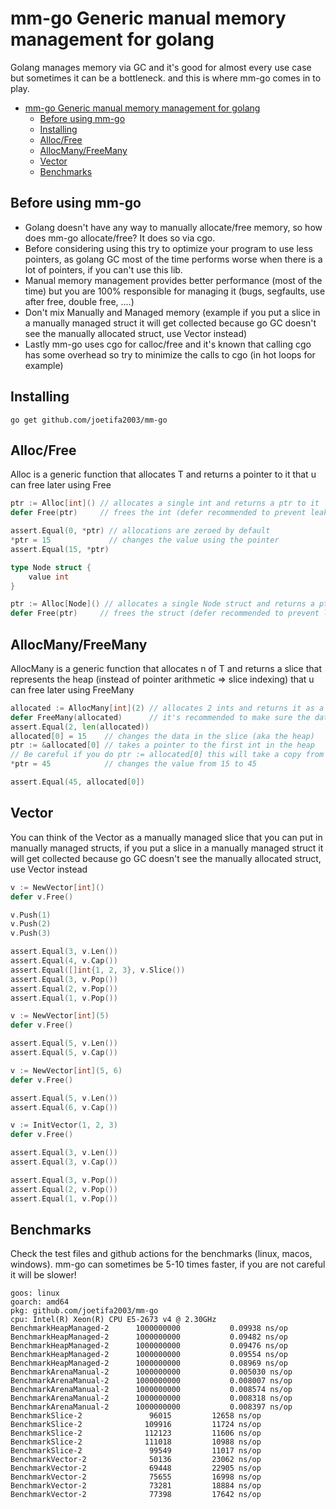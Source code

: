 # mm-go Generic manual memory management for golang

Golang manages memory via GC and it's good for almost every use case but sometimes it can be a bottleneck.
and this is where mm-go comes in to play.

- [mm-go Generic manual memory management for golang](#mm-go-generic-manual-memory-management-for-golang)
  - [Before using mm-go](#before-using-mm-go)
  - [Installing](#installing)
  - [Alloc/Free](#allocfree)
  - [AllocMany/FreeMany](#allocmanyfreemany)
  - [Vector](#vector)
  - [Benchmarks](#benchmarks)

## Before using mm-go

-   Golang doesn't have any way to manually allocate/free memory, so how does mm-go allocate/free?
    It does so via cgo.
-   Before considering using this try to optimize your program to use less pointers, as golang GC most of the time performs worse when there is a lot of pointers, if you can't use this lib.
-   Manual memory management provides better performance (most of the time) but you are 100% responsible for managing it (bugs, segfaults, use after free, double free, ....)
-   Don't mix Manually and Managed memory (example if you put a slice in a manually managed struct it will get collected because go GC doesn't see the manually allocated struct, use Vector instead)
-   Lastly mm-go uses cgo for calloc/free and it's known that calling cgo has some overhead so try to minimize the calls to cgo (in hot loops for example)

## Installing

```
go get github.com/joetifa2003/mm-go
```

## Alloc/Free

Alloc is a generic function that allocates T and returns a pointer to it that u can free later using Free

```go
ptr := Alloc[int]() // allocates a single int and returns a ptr to it
defer Free(ptr)     // frees the int (defer recommended to prevent leaks)

assert.Equal(0, *ptr) // allocations are zeroed by default
*ptr = 15             // changes the value using the pointer
assert.Equal(15, *ptr)
```

```go
type Node struct {
    value int
}

ptr := Alloc[Node]() // allocates a single Node struct and returns a ptr to it
defer Free(ptr)     // frees the struct (defer recommended to prevent leaks)
```

## AllocMany/FreeMany

AllocMany is a generic function that allocates n of T and returns a slice that represents the heap (instead of pointer arithmetic => slice indexing) that u can free later using FreeMany

```go
allocated := AllocMany[int](2) // allocates 2 ints and returns it as a slice of ints with length 2
defer FreeMany(allocated)      // it's recommended to make sure the data gets deallocated (defer recommended to prevent leaks)
assert.Equal(2, len(allocated))
allocated[0] = 15    // changes the data in the slice (aka the heap)
ptr := &allocated[0] // takes a pointer to the first int in the heap
// Be careful if you do ptr := allocated[0] this will take a copy from the data on the heap
*ptr = 45            // changes the value from 15 to 45

assert.Equal(45, allocated[0])
```

## Vector

You can think of the Vector as a manually managed slice that you can put in manually managed structs, if you put a slice in a manually managed struct it will get collected because go GC doesn't see the manually allocated struct, use Vector instead

```go
v := NewVector[int]()
defer v.Free()

v.Push(1)
v.Push(2)
v.Push(3)

assert.Equal(3, v.Len())
assert.Equal(4, v.Cap())
assert.Equal([]int{1, 2, 3}, v.Slice())
assert.Equal(3, v.Pop())
assert.Equal(2, v.Pop())
assert.Equal(1, v.Pop())
```

```go
v := NewVector[int](5)
defer v.Free()

assert.Equal(5, v.Len())
assert.Equal(5, v.Cap())
```

```go
v := NewVector[int](5, 6)
defer v.Free()

assert.Equal(5, v.Len())
assert.Equal(6, v.Cap())
```

```go
v := InitVector(1, 2, 3)
defer v.Free()

assert.Equal(3, v.Len())
assert.Equal(3, v.Cap())

assert.Equal(3, v.Pop())
assert.Equal(2, v.Pop())
assert.Equal(1, v.Pop())
```

## Benchmarks

Check the test files and github actions for the benchmarks (linux, macos, windows).
mm-go can sometimes be 5-10 times faster, if you are not careful it will be slower!

```
goos: linux
goarch: amd64
pkg: github.com/joetifa2003/mm-go
cpu: Intel(R) Xeon(R) CPU E5-2673 v4 @ 2.30GHz
BenchmarkHeapManaged-2   	1000000000	         0.09938 ns/op
BenchmarkHeapManaged-2   	1000000000	         0.09482 ns/op
BenchmarkHeapManaged-2   	1000000000	         0.09476 ns/op
BenchmarkHeapManaged-2   	1000000000	         0.09554 ns/op
BenchmarkHeapManaged-2   	1000000000	         0.08969 ns/op
BenchmarkArenaManual-2   	1000000000	         0.005030 ns/op
BenchmarkArenaManual-2   	1000000000	         0.008007 ns/op
BenchmarkArenaManual-2   	1000000000	         0.008574 ns/op
BenchmarkArenaManual-2   	1000000000	         0.008318 ns/op
BenchmarkArenaManual-2   	1000000000	         0.008397 ns/op
BenchmarkSlice-2         	   96015	     12658 ns/op
BenchmarkSlice-2         	  109916	     11724 ns/op
BenchmarkSlice-2         	  112123	     11606 ns/op
BenchmarkSlice-2         	  111018	     10988 ns/op
BenchmarkSlice-2         	   99549	     11017 ns/op
BenchmarkVector-2        	   50136	     23062 ns/op
BenchmarkVector-2        	   69448	     22905 ns/op
BenchmarkVector-2        	   75655	     16998 ns/op
BenchmarkVector-2        	   73281	     18884 ns/op
BenchmarkVector-2        	   77398	     17642 ns/op
```
